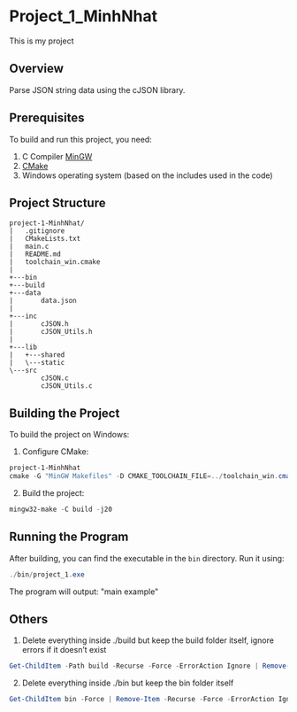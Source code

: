 # Project_1_MinhNhat

This is my project

## Overview

Parse JSON string data using the cJSON library.

## Prerequisites

To build and run this project, you need:

1. C Compiler [MinGW](https://sourceforge.net/projects/mingw/)
2. [CMake](https://cmake.org/download/)
3. Windows operating system (based on the includes used in the code)

## Project Structure

```
project-1-MinhNhat/
|   .gitignore
|   CMakeLists.txt
|   main.c
|   README.md
|   toolchain_win.cmake
|
+---bin
+---build
+---data
|       data.json
|
+---inc
|       cJSON.h
|       cJSON_Utils.h
|
+---lib
|   +---shared
|   \---static
\---src
        cJSON.c
        cJSON_Utils.c
```

## Building the Project

To build the project on Windows:

1. Configure CMake:

```powershell
project-1-MinhNhat
cmake -G "MinGW Makefiles" -D CMAKE_TOOLCHAIN_FILE=../toolchain_win.cmake -B build .
```

2. Build the project:

```powershell
mingw32-make -C build -j20
```

## Running the Program

After building, you can find the executable in the `bin` directory. Run it using:

```powershell
./bin/project_1.exe 
```

The program will output: "main example"

## Others

1. Delete everything inside ./build but keep the build folder itself, ignore errors if it doesn’t exist
```powershell
Get-ChildItem -Path build -Recurse -Force -ErrorAction Ignore | Remove-Item -Recurse -Force -ErrorAction Ignore
```

2. Delete everything inside ./bin but keep the bin folder itself
```powershell
Get-ChildItem bin -Force | Remove-Item -Recurse -Force -ErrorAction Ignore
```
